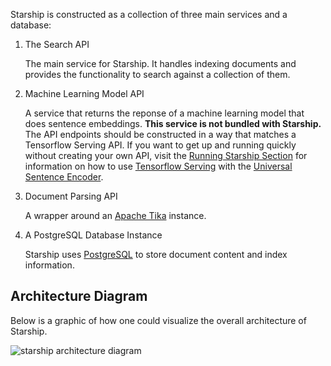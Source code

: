 Starship is constructed as a collection of three main services and a database:

1. The Search API

   The main service for Starship. It handles indexing documents and provides the functionality
   to search against a collection of them.

2. Machine Learning Model API

   A service that returns the reponse of a machine learning model that does
   sentence embeddings. **This service is not bundled with Starship.**
   The API endpoints should be constructed in a way that matches a Tensorflow Serving API.
   If you want to get up and running quickly without creating your own API,
   visit the [Running Starship Section](/getting-started/running-starship) for information on how to use [Tensorflow Serving](https://www.tensorflow.org/serving/)
   with the [Universal Sentence Encoder](https://tfhub.dev/google/universal-sentence-encoder/2).

3. Document Parsing API

   A wrapper around an [Apache Tika](https://tika.apache.org/) instance.

4. A PostgreSQL Database Instance

   Starship uses [PostgreSQL](https://www.postgresql.org/) to store document content and index information.

## Architecture Diagram

Below is a graphic of how one could visualize the overall architecture of Starship.

![starship architecture diagram](/static/images/architecture.png "Starship Architecture Diagram")
